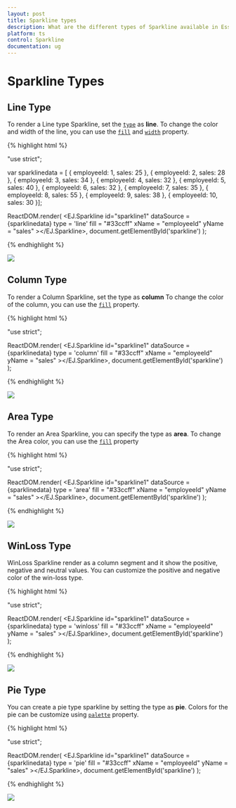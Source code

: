 ```yaml
---
layout: post
title: Sparkline types
description: What are the different types of Sparkline available in Essential JavaScript Chart.
platform: ts
control: Sparkline
documentation: ug
---
```


# Sparkline Types

## Line Type

To render a Line type Sparkline, set the [`type`](../api/ejsparkline.html#members:type) as **line**. To change the color and width of the line, you can use the [`fill`](../api/ejsparkline.html#members:fill) and [`width`](../api/ejsparkline.html#members:width) property.	

{% highlight html %}

"use strict";

var sparklinedata = [
{ employeeId: 1, sales: 25 },
{ employeeId: 2, sales: 28 },
{ employeeId: 3, sales: 34 },
{ employeeId: 4, sales: 32 },
{ employeeId: 5, sales: 40 },
{ employeeId: 6, sales: 32 },
{ employeeId: 7, sales: 35 },
{ employeeId: 8, sales: 55 },
{ employeeId: 9, sales: 38 },
{ employeeId: 10, sales: 30 }];

ReactDOM.render(
        <EJ.Sparkline id="sparkline1"  dataSource = {sparklinedata}  type = 'line' fill = "#33ccff"
        xName = "employeeId" yName = "sales" ></EJ.Sparkline>,
        document.getElementById('sparkline')
);

{% endhighlight %}

![](/js/Sparkline/Sparkline-Types_images/Sparkline-Types_img1.png)

## Column Type

To render a Column Sparkline, set the type as **column** To change the color of the column, you can use the [`fill`](../api/ejsparkline.html#members:fill) property.

{% highlight html %}

"use strict";

ReactDOM.render(
        <EJ.Sparkline id="sparkline1"  dataSource = {sparklinedata}  type = 'column' fill = "#33ccff"
        xName = "employeeId" yName = "sales" ></EJ.Sparkline>,
        document.getElementById('sparkline')
);

{% endhighlight %}

![](/js/Sparkline/Sparkline-Types_images/Sparkline-Types_img2.png)

## Area Type

To render an Area Sparkline, you can specify the type as **area**. To change the Area color, you can use the [`fill`](../api/ejsparkline.html#members:fill) property

{% highlight html %}

"use strict";

ReactDOM.render(
            <EJ.Sparkline id="sparkline1"  dataSource = {sparklinedata}  type = 'area'
            fill = "#33ccff" xName = "employeeId" yName = "sales" ></EJ.Sparkline>,
            document.getElementById('sparkline')
);


{% endhighlight %}

![](/js/Sparkline/Sparkline-Types_images/Sparkline-Types_img3.png)

## WinLoss Type

WinLoss Sparkline render as a column segment and it show the positive, negative and neutral values. You can customize the positive and negative color of the win-loss type.

{% highlight html %}

"use strict";

ReactDOM.render(
            <EJ.Sparkline id="sparkline1"  dataSource = {sparklinedata}  type = 'winloss'
            fill = "#33ccff" xName = "employeeId" yName = "sales" ></EJ.Sparkline>,
            document.getElementById('sparkline')
);


{% endhighlight %}

![](/js/Sparkline/Sparkline-Types_images/Sparkline-Types_img4.png)

## Pie Type

You can create a pie type sparkline by setting the type as **pie**. Colors for the pie can be customize using [`palette`](../api/ejsparkline.html#members:palette) property.

{% highlight html %}

"use strict";

ReactDOM.render(
    <EJ.Sparkline id="sparkline1"  dataSource = {sparklinedata}  type = 'pie' fill = "#33ccff"
     xName = "employeeId" yName = "sales" ></EJ.Sparkline>,
    document.getElementById('sparkline')
);


{% endhighlight %}

![](/js/Sparkline/Sparkline-Types_images/Sparkline-Types_img5.png)
